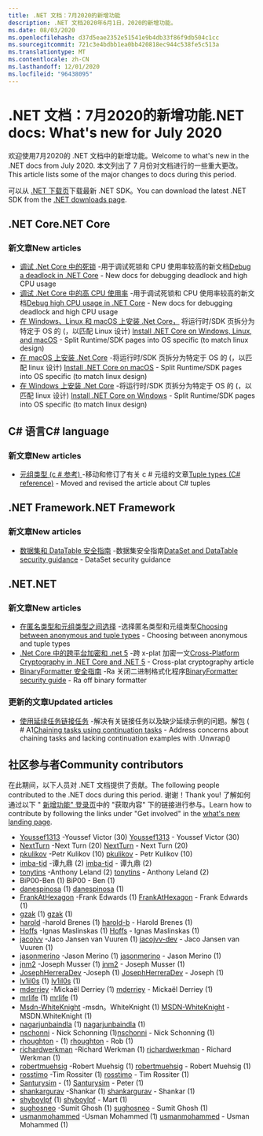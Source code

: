 ```yaml
---
title: .NET 文档：7月2020的新增功能
description: .NET 文档2020年6月1日，2020的新增功能。
ms.date: 08/03/2020
ms.openlocfilehash: d37d5eae2352e51541e9b4db33f86f9db504c1cc
ms.sourcegitcommit: 721c3e4bdbb1ea0bb420818ec944c538fe5c513a
ms.translationtype: MT
ms.contentlocale: zh-CN
ms.lasthandoff: 12/01/2020
ms.locfileid: "96438095"
---
```

# <a name="net-docs-whats-new-for-july-2020"></a><span data-ttu-id="2820f-103">.NET 文档：7月2020的新增功能</span><span class="sxs-lookup"><span data-stu-id="2820f-103">.NET docs: What's new for July 2020</span></span>

<span data-ttu-id="2820f-104">欢迎使用7月2020的 .NET 文档中的新增功能。</span><span class="sxs-lookup"><span data-stu-id="2820f-104">Welcome to what's new in the .NET docs from July 2020.</span></span> <span data-ttu-id="2820f-105">本文列出了 7 月份对文档进行的一些重大更改。</span><span class="sxs-lookup"><span data-stu-id="2820f-105">This article lists some of the major changes to docs during this period.</span></span>

<span data-ttu-id="2820f-106">可以从 [.NET 下载页](https://dotnet.microsoft.com/download)下载最新 .NET SDK。</span><span class="sxs-lookup"><span data-stu-id="2820f-106">You can download the latest .NET SDK from the [.NET downloads page](https://dotnet.microsoft.com/download).</span></span>

## <a name="net-core"></a><span data-ttu-id="2820f-107">.NET Core</span><span class="sxs-lookup"><span data-stu-id="2820f-107">.NET Core</span></span>

### <a name="new-articles"></a><span data-ttu-id="2820f-108">新文章</span><span class="sxs-lookup"><span data-stu-id="2820f-108">New articles</span></span>

- <span data-ttu-id="2820f-109">[调试 .Net Core 中的死锁](../core/diagnostics/debug-deadlock.md) -用于调试死锁和 CPU 使用率较高的新文档</span><span class="sxs-lookup"><span data-stu-id="2820f-109">[Debug a deadlock in .NET Core](../core/diagnostics/debug-deadlock.md) - New docs for debugging deadlock and high CPU usage</span></span>
- <span data-ttu-id="2820f-110">[调试 .Net Core 中的高 CPU 使用率](../core/diagnostics/debug-highcpu.md) -用于调试死锁和 CPU 使用率较高的新文档</span><span class="sxs-lookup"><span data-stu-id="2820f-110">[Debug high CPU usage in .NET Core](../core/diagnostics/debug-highcpu.md) - New docs for debugging deadlock and high CPU usage</span></span>
- <span data-ttu-id="2820f-111">[在 Windows、Linux 和 macOS 上安装 .Net Core，](../core/install/index.yml) 将运行时/SDK 页拆分为特定于 OS 的 (，以匹配 Linux 设计) </span><span class="sxs-lookup"><span data-stu-id="2820f-111">[Install .NET Core on Windows, Linux, and macOS](../core/install/index.yml) - Split Runtime/SDK pages into OS specific (to match linux design)</span></span>
- <span data-ttu-id="2820f-112">[在 macOS 上安装 .Net Core](../core/install/macos.md) -将运行时/SDK 页拆分为特定于 OS 的 (，以匹配 linux 设计) </span><span class="sxs-lookup"><span data-stu-id="2820f-112">[Install .NET Core on macOS](../core/install/macos.md) - Split Runtime/SDK pages into OS specific (to match linux design)</span></span>
- <span data-ttu-id="2820f-113">[在 Windows 上安装 .Net Core](../core/install/windows.md) -将运行时/SDK 页拆分为特定于 OS 的 (，以匹配 linux 设计) </span><span class="sxs-lookup"><span data-stu-id="2820f-113">[Install .NET Core on Windows](../core/install/windows.md) - Split Runtime/SDK pages into OS specific (to match linux design)</span></span>

## <a name="c-language"></a><span data-ttu-id="2820f-114">C# 语言</span><span class="sxs-lookup"><span data-stu-id="2820f-114">C# language</span></span>

### <a name="new-articles"></a><span data-ttu-id="2820f-115">新文章</span><span class="sxs-lookup"><span data-stu-id="2820f-115">New articles</span></span>

- <span data-ttu-id="2820f-116">[元组类型 (c # 参考) ](../csharp/language-reference/builtin-types/value-tuples.md) -移动和修订了有关 c # 元组的文章</span><span class="sxs-lookup"><span data-stu-id="2820f-116">[Tuple types (C# reference)](../csharp/language-reference/builtin-types/value-tuples.md) - Moved and revised the article about C# tuples</span></span>

## <a name="net-framework"></a><span data-ttu-id="2820f-117">.NET Framework</span><span class="sxs-lookup"><span data-stu-id="2820f-117">.NET Framework</span></span>

### <a name="new-articles"></a><span data-ttu-id="2820f-118">新文章</span><span class="sxs-lookup"><span data-stu-id="2820f-118">New articles</span></span>

- <span data-ttu-id="2820f-119">[数据集和 DataTable 安全指南](../framework/data/adonet/dataset-datatable-dataview/security-guidance.md) -数据集安全指南</span><span class="sxs-lookup"><span data-stu-id="2820f-119">[DataSet and DataTable security guidance](../framework/data/adonet/dataset-datatable-dataview/security-guidance.md) - DataSet security guidance</span></span>

## <a name="net"></a><span data-ttu-id="2820f-120">.NET</span><span class="sxs-lookup"><span data-stu-id="2820f-120">.NET</span></span>

### <a name="new-articles"></a><span data-ttu-id="2820f-121">新文章</span><span class="sxs-lookup"><span data-stu-id="2820f-121">New articles</span></span>

- <span data-ttu-id="2820f-122">[在匿名类型和元组类型之间选择](../standard/base-types/choosing-between-anonymous-and-tuple.md) -选择匿名类型和元组类型</span><span class="sxs-lookup"><span data-stu-id="2820f-122">[Choosing between anonymous and tuple types](../standard/base-types/choosing-between-anonymous-and-tuple.md) - Choosing between anonymous and tuple types</span></span>
- <span data-ttu-id="2820f-123">[.Net Core 中的跨平台加密和 .net 5](../standard/security/cross-platform-cryptography.md) -跨 x-plat 加密一文</span><span class="sxs-lookup"><span data-stu-id="2820f-123">[Cross-Platform Cryptography in .NET Core and .NET 5](../standard/security/cross-platform-cryptography.md) - Cross-plat cryptography article</span></span>
- <span data-ttu-id="2820f-124">[BinaryFormatter 安全指南](../standard/serialization/binaryformatter-security-guide.md) -Ra 关闭二进制格式化程序</span><span class="sxs-lookup"><span data-stu-id="2820f-124">[BinaryFormatter security guide](../standard/serialization/binaryformatter-security-guide.md) - Ra off binary formatter</span></span>

### <a name="updated-articles"></a><span data-ttu-id="2820f-125">更新的文章</span><span class="sxs-lookup"><span data-stu-id="2820f-125">Updated articles</span></span>

- <span data-ttu-id="2820f-126">[使用延续任务链接任务](../standard/parallel-programming/chaining-tasks-by-using-continuation-tasks.md) -解决有关链接任务以及缺少延续示例的问题。解包 ( # A1</span><span class="sxs-lookup"><span data-stu-id="2820f-126">[Chaining tasks using continuation tasks](../standard/parallel-programming/chaining-tasks-by-using-continuation-tasks.md) - Address concerns about chaining tasks and lacking continuation examples with .Unwrap()</span></span>

## <a name="community-contributors"></a><span data-ttu-id="2820f-127">社区参与者</span><span class="sxs-lookup"><span data-stu-id="2820f-127">Community contributors</span></span>

<span data-ttu-id="2820f-128">在此期间，以下人员对 .NET 文档提供了贡献。</span><span class="sxs-lookup"><span data-stu-id="2820f-128">The following people contributed to the .NET docs during this period.</span></span> <span data-ttu-id="2820f-129">谢谢！</span><span class="sxs-lookup"><span data-stu-id="2820f-129">Thank you!</span></span> <span data-ttu-id="2820f-130">了解如何通过以下 " [新增功能" 登录页](index.yml)中的 "获取内容" 下的链接进行参与。</span><span class="sxs-lookup"><span data-stu-id="2820f-130">Learn how to contribute by following the links under "Get involved" in the [what's new landing page](index.yml).</span></span>

- <span data-ttu-id="2820f-131">[Youssef1313](https://github.com/Youssef1313) -Youssef Victor (30) </span><span class="sxs-lookup"><span data-stu-id="2820f-131">[Youssef1313](https://github.com/Youssef1313) - Youssef Victor (30)</span></span>
- <span data-ttu-id="2820f-132">[NextTurn](https://github.com/NextTurn) -Next Turn (20) </span><span class="sxs-lookup"><span data-stu-id="2820f-132">[NextTurn](https://github.com/NextTurn) - Next Turn (20)</span></span>
- <span data-ttu-id="2820f-133">[pkulikov](https://github.com/pkulikov) -Petr Kulikov (10) </span><span class="sxs-lookup"><span data-stu-id="2820f-133">[pkulikov](https://github.com/pkulikov) - Petr Kulikov (10)</span></span>
- <span data-ttu-id="2820f-134">[imba-tjd](https://github.com/imba-tjd) -谭九鼎 (2) </span><span class="sxs-lookup"><span data-stu-id="2820f-134">[imba-tjd](https://github.com/imba-tjd) - 谭九鼎 (2)</span></span>
- <span data-ttu-id="2820f-135">[tonytins](https://github.com/tonytins) -Anthony Leland (2) </span><span class="sxs-lookup"><span data-stu-id="2820f-135">[tonytins](https://github.com/tonytins) - Anthony Leland (2)</span></span>
- <span data-ttu-id="2820f-136">BiP00-Ben (1) </span><span class="sxs-lookup"><span data-stu-id="2820f-136">BiP00 - Ben (1)</span></span>
- <span data-ttu-id="2820f-137">[danespinosa](https://github.com/danespinosa) (1) </span><span class="sxs-lookup"><span data-stu-id="2820f-137">[danespinosa](https://github.com/danespinosa) (1)</span></span>
- <span data-ttu-id="2820f-138">[FrankAtHexagon](https://github.com/FrankAtHexagon) -Frank Edwards (1) </span><span class="sxs-lookup"><span data-stu-id="2820f-138">[FrankAtHexagon](https://github.com/FrankAtHexagon) - Frank Edwards (1)</span></span>
- <span data-ttu-id="2820f-139">[gzak](https://github.com/gzak) (1) </span><span class="sxs-lookup"><span data-stu-id="2820f-139">[gzak](https://github.com/gzak) (1)</span></span>
- <span data-ttu-id="2820f-140">[harold](https://github.com/harold-b) -harold Brenes (1) </span><span class="sxs-lookup"><span data-stu-id="2820f-140">[harold-b](https://github.com/harold-b) - Harold Brenes (1)</span></span>
- <span data-ttu-id="2820f-141">[Hoffs](https://github.com/Hoffs) -Ignas Maslinskas (1) </span><span class="sxs-lookup"><span data-stu-id="2820f-141">[Hoffs](https://github.com/Hoffs) - Ignas Maslinskas (1)</span></span>
- <span data-ttu-id="2820f-142">[jacojvv](https://github.com/jacojvv-dev) -Jaco Jansen van Vuuren (1) </span><span class="sxs-lookup"><span data-stu-id="2820f-142">[jacojvv-dev](https://github.com/jacojvv-dev) - Jaco Jansen van Vuuren (1)</span></span>
- <span data-ttu-id="2820f-143">[jasonmerino](https://github.com/jasonmerino) -Jason Merino (1) </span><span class="sxs-lookup"><span data-stu-id="2820f-143">[jasonmerino](https://github.com/jasonmerino) - Jason Merino (1)</span></span>
- <span data-ttu-id="2820f-144">[jnm2](https://github.com/jnm2) -Joseph Musser (1) </span><span class="sxs-lookup"><span data-stu-id="2820f-144">[jnm2](https://github.com/jnm2) - Joseph Musser (1)</span></span>
- <span data-ttu-id="2820f-145">[JosephHerreraDev](https://github.com/JosephHerreraDev) -Joseph (1) </span><span class="sxs-lookup"><span data-stu-id="2820f-145">[JosephHerreraDev](https://github.com/JosephHerreraDev) - Joseph (1)</span></span>
- <span data-ttu-id="2820f-146">[lv1il0s](https://github.com/lv1il0s) (1) </span><span class="sxs-lookup"><span data-stu-id="2820f-146">[lv1il0s](https://github.com/lv1il0s) (1)</span></span>
- <span data-ttu-id="2820f-147">[mderriey](https://github.com/mderriey) -Mickaël Derriey (1) </span><span class="sxs-lookup"><span data-stu-id="2820f-147">[mderriey](https://github.com/mderriey) - Mickaël Derriey (1)</span></span>
- <span data-ttu-id="2820f-148">[mrlife](https://github.com/mrlife) (1) </span><span class="sxs-lookup"><span data-stu-id="2820f-148">[mrlife](https://github.com/mrlife) (1)</span></span>
- <span data-ttu-id="2820f-149">[Msdn-WhiteKnight](https://github.com/MSDN-WhiteKnight) -msdn。WhiteKnight (1) </span><span class="sxs-lookup"><span data-stu-id="2820f-149">[MSDN-WhiteKnight](https://github.com/MSDN-WhiteKnight) - MSDN.WhiteKnight (1)</span></span>
- <span data-ttu-id="2820f-150">[nagarjunbaindla](https://github.com/nagarjunbaindla) (1) </span><span class="sxs-lookup"><span data-stu-id="2820f-150">[nagarjunbaindla](https://github.com/nagarjunbaindla) (1)</span></span>
- <span data-ttu-id="2820f-151">[nschonni](https://github.com/nschonni) - Nick Schonning (1)</span><span class="sxs-lookup"><span data-stu-id="2820f-151">[nschonni](https://github.com/nschonni) - Nick Schonning (1)</span></span>
- <span data-ttu-id="2820f-152">[rhoughton](https://github.com/rhoughton) - (1) </span><span class="sxs-lookup"><span data-stu-id="2820f-152">[rhoughton](https://github.com/rhoughton) - Rob (1)</span></span>
- <span data-ttu-id="2820f-153">[richardwerkman](https://github.com/richardwerkman) -Richard Werkman (1) </span><span class="sxs-lookup"><span data-stu-id="2820f-153">[richardwerkman](https://github.com/richardwerkman) - Richard Werkman (1)</span></span>
- <span data-ttu-id="2820f-154">[robertmuehsig](https://github.com/robertmuehsig) -Robert Muehsig (1) </span><span class="sxs-lookup"><span data-stu-id="2820f-154">[robertmuehsig](https://github.com/robertmuehsig) - Robert Muehsig (1)</span></span>
- <span data-ttu-id="2820f-155">[rosstimo](https://github.com/rosstimo) -Tim Rossiter (1) </span><span class="sxs-lookup"><span data-stu-id="2820f-155">[rosstimo](https://github.com/rosstimo) - Tim Rossiter (1)</span></span>
- <span data-ttu-id="2820f-156">[Santurysim](https://github.com/Santurysim) - (1) </span><span class="sxs-lookup"><span data-stu-id="2820f-156">[Santurysim](https://github.com/Santurysim) - Peter (1)</span></span>
- <span data-ttu-id="2820f-157">[shankargurav](https://github.com/shankargurav) -Shankar (1) </span><span class="sxs-lookup"><span data-stu-id="2820f-157">[shankargurav](https://github.com/shankargurav) - Shankar (1)</span></span>
- <span data-ttu-id="2820f-158">[shyboylpf](https://github.com/shyboylpf) (1) </span><span class="sxs-lookup"><span data-stu-id="2820f-158">[shyboylpf](https://github.com/shyboylpf) - Mart (1)</span></span>
- <span data-ttu-id="2820f-159">[sughosneo](https://github.com/sughosneo) -Sumit Ghosh (1) </span><span class="sxs-lookup"><span data-stu-id="2820f-159">[sughosneo](https://github.com/sughosneo) - Sumit Ghosh (1)</span></span>
- <span data-ttu-id="2820f-160">[usmanmohammed](https://github.com/usmanmohammed) -Usman Mohammed (1) </span><span class="sxs-lookup"><span data-stu-id="2820f-160">[usmanmohammed](https://github.com/usmanmohammed) - Usman Mohammed (1)</span></span>
